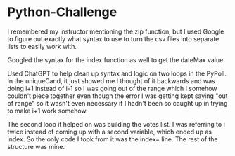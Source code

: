 # Python-Challenge

I remembered my instructor mentioning the zip function, but I used Google to figure out exactly what syntax to use  to turn the csv files into separate lists to easily work with.

Googled the syntax for the index function as well to get the dateMax value.

Used ChatGPT to help clean up syntax and logic on two loops in the PyPoll. In the uniqueCand, it just showed me I thought of it backwards and was doing i+1 instead of i-1 so I was going out of the range which I somehow couldn't piece together even though the error I was getting kept saying "out of range" so it wasn't even necessary if I hadn't been so caught up in trying to make i+1 work somehow.

The second loop it helped on was building the votes list. I was referring to i twice instead of coming up with a second variable, which ended up as index. So the only code I took from it was the index= line. The rest of the structure was mine.
